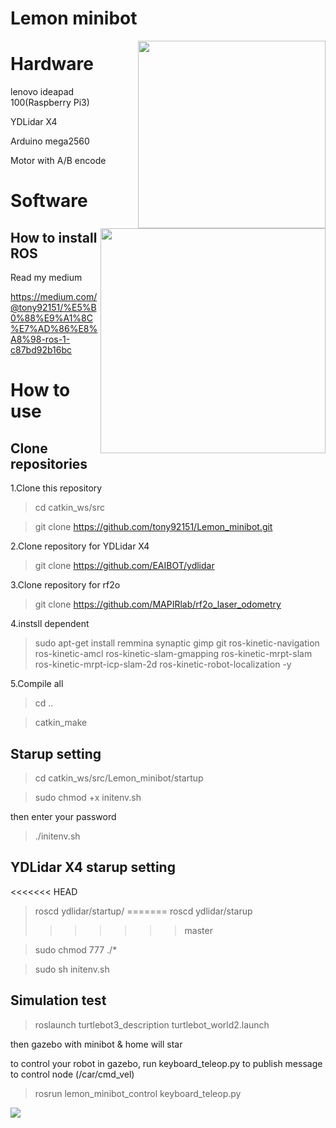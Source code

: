 # Lemon minibot

<img src="https://github.com/tony92151/Lemon_minibot/blob/master/image/IMG_3659.JPG" align="right" width="300"/>

<img src="https://github.com/tony92151/Lemon_minibot/blob/master/image/gazebo_home.png" align="right" width="360"/>

# Hardware

lenovo ideapad 100(Raspberry Pi3)

YDLidar X4

Arduino mega2560

Motor with A/B encode

# Software

## How to install ROS

Read my medium

https://medium.com/@tony92151/%E5%B0%88%E9%A1%8C%E7%AD%86%E8%A8%98-ros-1-c87bd92b16bc


# How to use

## Clone repositories

1.Clone this repository

> cd catkin_ws/src

> git clone https://github.com/tony92151/Lemon_minibot.git

2.Clone repository for YDLidar X4

> git clone https://github.com/EAIBOT/ydlidar

3.Clone repository for rf2o

> git clone https://github.com/MAPIRlab/rf2o_laser_odometry

4.instsll dependent

> sudo apt-get install remmina synaptic gimp git ros-kinetic-navigation ros-kinetic-amcl ros-kinetic-slam-gmapping ros-kinetic-mrpt-slam ros-kinetic-mrpt-icp-slam-2d ros-kinetic-robot-localization -y

5.Compile all

> cd ..

> catkin_make

## Starup setting

> cd catkin_ws/src/Lemon_minibot/startup

>sudo chmod +x initenv.sh

then enter your password

>./initenv.sh

## YDLidar X4 starup setting

<<<<<<< HEAD
> roscd ydlidar/startup/
=======
> roscd ydlidar/starup
>>>>>>> master

> sudo chmod 777 ./*

> sudo sh initenv.sh

## Simulation test

> roslaunch turtlebot3_description turtlebot_world2.launch

then gazebo with minibot & home will star

to control your robot in gazebo, run keyboard_teleop.py to publish message to control node (/car/cmd_vel)

> rosrun lemon_minibot_control keyboard_teleop.py




[![](http://img.youtube.com/vi/WHaNt73xu4k/0.jpg)](http://www.youtube.com/watch?v=WHaNt73xu4k "demo video")
